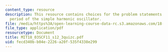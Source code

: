 ```yaml
---
content_type: resource
description: This resource contains choices for the problem statements related to
  period of the simple harmonic oscillator.
file: /media/https%3A/open-learning-course-data-rc.s3.amazonaws.com/18-03sc-differential-equations-fall-2011/fecd340bb04e2226a20f535f4338e299_MIT18_03SCF11_s12_3quizc.pdf
file_type: application/pdf
resourcetype: Document
title: MIT18_03SCF11_s12_3quizc.pdf
uid: fecd340b-b04e-2226-a20f-535f4338e299
---
```


